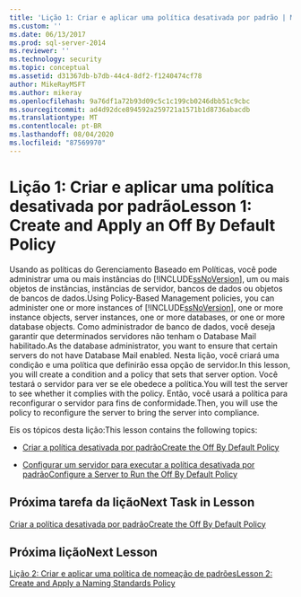 ```yaml
---
title: 'Lição 1: Criar e aplicar uma política desativada por padrão | Microsoft Docs'
ms.custom: ''
ms.date: 06/13/2017
ms.prod: sql-server-2014
ms.reviewer: ''
ms.technology: security
ms.topic: conceptual
ms.assetid: d31367db-b7db-44c4-8df2-f1240474cf78
author: MikeRayMSFT
ms.author: mikeray
ms.openlocfilehash: 9a76df1a72b93d09c5c1c199cb0246dbb51c9cbc
ms.sourcegitcommit: ad4d92dce894592a259721a1571b1d8736abacdb
ms.translationtype: MT
ms.contentlocale: pt-BR
ms.lasthandoff: 08/04/2020
ms.locfileid: "87569970"
---
```

# <a name="lesson-1-create-and-apply-an-off-by-default-policy"></a><span data-ttu-id="2292e-102">Lição 1: Criar e aplicar uma política desativada por padrão</span><span class="sxs-lookup"><span data-stu-id="2292e-102">Lesson 1: Create and Apply an Off By Default Policy</span></span>
  <span data-ttu-id="2292e-103">Usando as políticas do Gerenciamento Baseado em Políticas, você pode administrar uma ou mais instâncias do [!INCLUDE[ssNoVersion](../../includes/ssnoversion-md.md)], um ou mais objetos de instâncias, instâncias de servidor, bancos de dados ou objetos de bancos de dados.</span><span class="sxs-lookup"><span data-stu-id="2292e-103">Using Policy-Based Management policies, you can administer one or more instances of [!INCLUDE[ssNoVersion](../../includes/ssnoversion-md.md)], one or more instance objects, server instances, one or more databases, or one or more database objects.</span></span> <span data-ttu-id="2292e-104">Como administrador de banco de dados, você deseja garantir que determinados servidores não tenham o Database Mail habilitado.</span><span class="sxs-lookup"><span data-stu-id="2292e-104">As the database administrator, you want to ensure that certain servers do not have Database Mail enabled.</span></span> <span data-ttu-id="2292e-105">Nesta lição, você criará uma condição e uma política que definirão essa opção de servidor.</span><span class="sxs-lookup"><span data-stu-id="2292e-105">In this lesson, you will create a condition and a policy that sets that server option.</span></span> <span data-ttu-id="2292e-106">Você testará o servidor para ver se ele obedece a política.</span><span class="sxs-lookup"><span data-stu-id="2292e-106">You will test the server to see whether it complies with the policy.</span></span> <span data-ttu-id="2292e-107">Então, você usará a política para reconfigurar o servidor para fins de conformidade.</span><span class="sxs-lookup"><span data-stu-id="2292e-107">Then, you will use the policy to reconfigure the server to bring the server into compliance.</span></span>  
  
 <span data-ttu-id="2292e-108">Eis os tópicos desta lição:</span><span class="sxs-lookup"><span data-stu-id="2292e-108">This lesson contains the following topics:</span></span>  
  
-   [<span data-ttu-id="2292e-109">Criar a política desativada por padrão</span><span class="sxs-lookup"><span data-stu-id="2292e-109">Create the Off By Default Policy</span></span>](lesson-1-1-create-the-off-by-default-policy.md)  
  
-   [<span data-ttu-id="2292e-110">Configurar um servidor para executar a política desativada por padrão</span><span class="sxs-lookup"><span data-stu-id="2292e-110">Configure a Server to Run the Off By Default Policy</span></span>](lesson-1-2-configure-a-server-to-run-the-off-by-default-policy.md)  
  
## <a name="next-task-in-lesson"></a><span data-ttu-id="2292e-111">Próxima tarefa da lição</span><span class="sxs-lookup"><span data-stu-id="2292e-111">Next Task in Lesson</span></span>  
 [<span data-ttu-id="2292e-112">Criar a política desativada por padrão</span><span class="sxs-lookup"><span data-stu-id="2292e-112">Create the Off By Default Policy</span></span>](lesson-1-1-create-the-off-by-default-policy.md)  
  
## <a name="next-lesson"></a><span data-ttu-id="2292e-113">Próxima lição</span><span class="sxs-lookup"><span data-stu-id="2292e-113">Next Lesson</span></span>  
 [<span data-ttu-id="2292e-114">Lição 2: Criar e aplicar uma política de nomeação de padrões</span><span class="sxs-lookup"><span data-stu-id="2292e-114">Lesson 2: Create and Apply a Naming Standards Policy</span></span>](lesson-2-create-and-apply-a-naming-standards-policy.md)  
  
  
